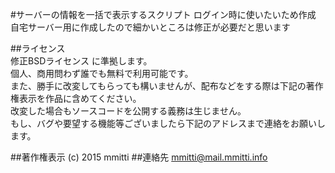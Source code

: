 #サーバーの情報を一括で表示するスクリプト
ログイン時に使いたいため作成  
自宅サーバー用に作成したので細かいところは修正が必要だと思います  

##ライセンス  
修正BSDライセンス に準拠します。  
個人、商用問わず誰でも無料で利用可能です。  
また、勝手に改変してもらっても構いませんが、配布などをする際は下記の著作権表示を作品に含めてください。  
改変した場合もソースコードを公開する義務は生じません。  
もし、バグや要望する機能等ございましたら下記のアドレスまで連絡をお願いします。  

##著作権表示
(c) 2015 mmitti
##連絡先
mmitti@mail.mmitti.info
